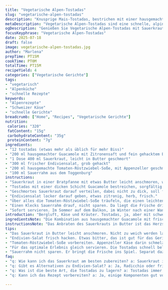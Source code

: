 ```yaml
---
title: "Vegetarische Alpen-Tostadas"
slug: "vegetarische-alpen-tostadas"
description: "Knusprige Mais-Tostadas, bestrichen mit einer hausgemachten Avocado-Crème, belegt mit leicht geschmortem Alpensauerkraut statt der üblichen schwarzen Bohnen. Frisch gehackter Endivien-Salat bringt eine leichte Bitterkeit ins Spiel. Statt der handelsüblichen Salsa eine würzige Tomaten-Röstzwiebel-Soße mit Appenzeller Käse-Fondue-Twist. Ein Klecks Sauerrahm veredelt das Ganze. Alles in 15 Minuten fertig, wenig Aufwand, dafür Bergfeeling auf dem Teller."
metaDescription: "Vegetarische Alpen-Tostadas sind eine schnelle, alpine Variante der klassischen Tostadas mit Schweizer Zutaten."
ogDescription: "Genießen Sie Vegetarische Alpen-Tostadas mit Sauerkraut und Gruyère, perfekt für nach dem Wandern oder auf dem Balkon."
focusKeyphrase: "Vegetarische Alpen-Tostadas"
date: 2025-07-18
draft: false
image: vegetarische-alpen-tostadas.jpg
author: "Marlena"
prepTime: PT15M
cookTime: PT0M
totalTime: PT15M
recipeYield: 4
categories: ["Vegetarische Gerichte"]
tags:
- "vegetarisch"
- "Alpenküche"
- "schnelle Rezepte"
keywords:
- "Alpenrezepte"
- "Schweizer Käse"
- "schnelle Gerichte"
breadcrumb: ["Home", "Recipes", "Vegetarische Gerichte"]
nutrition: 
 calories: "320"
 fatContent: "15g"
 carbohydrateContent: "35g"
 proteinContent: "7g"
ingredients:
- "12 tostadas (etwas mehr als üblich für mehr Biss)"
- "200 ml hausgemachter Guacamole mit Zitronensaft und fein gehacktem Bündner Kräuter"
- "1 Dose 400 ml Sauerkraut, leicht in Butter geschmort"
- "300 ml frischer Endiviensalat, grob gehackt"
- "200 ml hausgemachte Tomaten-Röstzwiebel-Soße, mit Appenzeller geschmolzen"
- "100 ml Sauerrahm aus dem Toggenburg"
instructions:
- "Sauerkraut in einer Bratpfanne mit etwas Butter leicht anschmoren, warm halten."
- "Tostadas mit einer dicken Schicht Guacamole bestreichen, sorgfältig verstreichen."
- "Geschmortes Sauerkraut darauf verteilen, dabei nicht zu dick, soll fein bleiben."
- "Endiviensalat locker darauf geben, etwas zitronig, herb, frisch."
- "Über alles die Tomaten-Röstzwiebel-Soße träufeln, die einen leichten Appenzeller-Käse-Fondue-Einschlag hat."
- "Einen Klecks Sauerrahm drauf, nicht sparen. Da liegt die Frische drin."
- "Sofort servieren. Im Sommer auf dem Balkon, im Winter nach einer Wanderung im Chalet."
introduction: "Bergluft, Käse und Kräuter. Tostadas, ja, aber mit schweizerischem Twist. Guacamole aus Avocado, aber mit Schraube aus Bündner Kräutern. Schwarze Bohnen? Nein danke. Hier kommt Sauerkraut auf die Hütte. Buttergedünstet, nicht weichgekocht. Endivie statt Kopfsalat, bitter-grün wie der Föhnwind. Tomatensauce mit Röstzwiebeln und Appenzeller-Käse, der schmilzt wie Schnee im Mai. Sauerrahm oben drauf, frisch wie der erste Schnee in Davos. Einfach. Schnell. Mit Bergherz. Nicht mexikanisch, sondern alpenländisch. Für die Hüttenwirtin und den Wanderer. Für alle, die gerne cramige Texturen und würzige Noten suchen. Bergleben steckt in jedem Bissen."
ingredientsNote: "Die Kombination aus hausgemachter Guacamole mit frischen Bündner Kräutern und Zitronensaft bringt frische Alpenaromen ins Spiel. Die Wahl von Sauerkraut statt der üblichen schwarzen Bohnen gibt der treffenden Kombination einen rustikalen Touch, typisch für die Schweizer Alpenküche, wo Sauerkraut oft von frischer Alpenbutter begleitet wird. Endivie ist ein heimisches, saisonales Kraut, leicht bitter und perfekt für salzige Gerichte. Die Tomatensauce mit Röstzwiebeln und geriebener Appenzeller bringt einen charakteristischen, würzigen Geschmack, der an eine Berghütte erinnert, in der Käse nicht nur zum Schmelzen, sondern auch zum Würzen dient. Die Verwendung von Sauerrahm rundet das Gericht mit seinem mild säuerlichen Geschmack ab, typisch für die alpine Küche, besonders in der Ostschweiz. Alle Zutaten zusammen sprechen die Sprache der Berge: unverfälscht, frisch, bodenständig."
instructionsNote: "Das Anbraten des Sauerkrauts in Butter ist das Herzstück – die Butter verleiht jenen alpenländischen Geschmack, der in der Regel bei mexikanischen Tostadas fehlt. Die Guacamole wird auf jeden Tostada großzügig gestrichen, das gibt den cremigen, frischen Unterbau. Das warme Sauerkraut wird sorgfältig verteilt, verbunden mit dem knackigen Endiviensalat. Die Tomaten-Röstzwiebel-Soße ist nicht scharf, sondern eher süsslich und tiefgründig, mit dem geschmolzenen Appenzeller als geschmackliche Aufwertung. Der Sauerrahm wird zum Schluss punktuell verteilt, um die frische Säure zu integrieren. Die Tostadas sollten sofort serviert werden, damit alles noch knusprig ist – sonst saugt sich die Oberfläche voll und verliert den typischen Biss, der für den Genuss entscheidend ist. Dauert keine Viertelstunde – nach dem Wandern oder während dem Ausblick auf die verschneiten Gipfel. Einfach, wie das Bergleben selber."
tips:
- "Das Sauerkraut in Butter leicht anschmoren. Nicht zu weich werden lassen. Es braucht knusprigen Biss. Dieser ist wichtig für den Geschmack. Vorwärmen. Dann warm halten. Der ideale Kontrast zu cremiger Guacamole."
- "Endivien-Salat frisch hacken. Etwas bitter, das ist gut für das Gericht. Perfekt als Kontrast zu den anderen Zutaten. Auf jeden Fall knackig lassen. Gut waschen. Aber nicht übertreiben mit der Menge. Weniger ist hier mehr."
- "Tomaten-Röstzwiebel-Soße vorbereiten. Appenzeller Käse darin schmelzen. Die Soße ist nicht scharf, sondern mild und cremig. Temperaturwechsel ist spannend im Gericht. Nicht vergessen die genaue Konsistenz. Eher dickflüssig anstreben."
- "Für das optimale Erlebnis gleich servieren. Die Tostadas schnell belegen, damit sie knusprig bleiben. Langsam essen bringt schlaffe Tostadas. Warten geht nicht. Besser gleich genießen beim Blick auf die Berge."
- "Sauerrahm nicht sparen. Er bringt die Frische ins Spiel. Separat dazu setzen, nicht einfach verstreichen. Wir wollen verschiedene Geschmäcker auf dem Teller. Jeder Biss ist wichtig in dieser Kombination."
faq:
- "q: Wie kann ich das Sauerkraut am besten zubereiten? a: Sauerkraut in Butter leicht anbraten, bis es warm ist. Es sollte knackig sein. Nicht weichkochen, das ist wichtig für den Charakter."
- "q: Gibt es Alternativen zu Endivien-Salat? a: Ja, Radicchio oder frischer Spinat passen auch gut. Aber Endivien hat den besonderen bitteren Geschmack. Das bringt frische Noten."
- "q: Was ist die beste Art, die Tostadas zu lagern? a: Tostadas immer luftdicht aufbewahren. Am besten in einer Box. Sonst werden sie schnell weich und verlieren den Crunch. Nach dem Belegen aber sofort essen."
- "q: Kann ich das Rezept vorbereiten? a: Ja, einige Komponenten gut vorbereiten. Guacamole vorab machen. Soße am besten auch vorbereiten. Tostadas erst kurz vor dem Servieren belegen für die Knusprigkeit."

---
```

